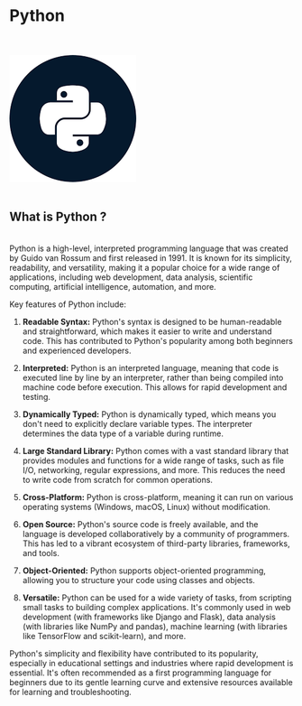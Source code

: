 # Python
<br>
<br>
<img src="py.png">
<br>
<br>

## What is Python ?
<br>
Python is a high-level, interpreted programming language that was created by Guido van Rossum and first released in 1991. It is known for its simplicity, readability, and versatility, making it a popular choice for a wide range of applications, including web development, data analysis, scientific computing, artificial intelligence, automation, and more.

Key features of Python include:

1. **Readable Syntax:** Python's syntax is designed to be human-readable and straightforward, which makes it easier to write and understand code. This has contributed to Python's popularity among both beginners and experienced developers.

2. **Interpreted:** Python is an interpreted language, meaning that code is executed line by line by an interpreter, rather than being compiled into machine code before execution. This allows for rapid development and testing.

3. **Dynamically Typed:** Python is dynamically typed, which means you don't need to explicitly declare variable types. The interpreter determines the data type of a variable during runtime.

4. **Large Standard Library:** Python comes with a vast standard library that provides modules and functions for a wide range of tasks, such as file I/O, networking, regular expressions, and more. This reduces the need to write code from scratch for common operations.

5. **Cross-Platform:** Python is cross-platform, meaning it can run on various operating systems (Windows, macOS, Linux) without modification.

6. **Open Source:** Python's source code is freely available, and the language is developed collaboratively by a community of programmers. This has led to a vibrant ecosystem of third-party libraries, frameworks, and tools.

7. **Object-Oriented:** Python supports object-oriented programming, allowing you to structure your code using classes and objects.

8. **Versatile:** Python can be used for a wide variety of tasks, from scripting small tasks to building complex applications. It's commonly used in web development (with frameworks like Django and Flask), data analysis (with libraries like NumPy and pandas), machine learning (with libraries like TensorFlow and scikit-learn), and more.

Python's simplicity and flexibility have contributed to its popularity, especially in educational settings and industries where rapid development is essential. It's often recommended as a first programming language for beginners due to its gentle learning curve and extensive resources available for learning and troubleshooting.